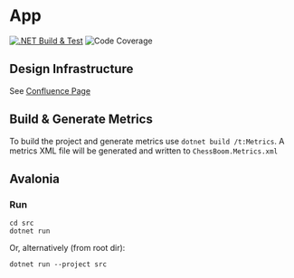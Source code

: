 # App
[![.NET Build & Test](https://github.com/chess-boom/app/actions/workflows/dotnet.yml/badge.svg)](https://github.com/chess-boom/app/actions/workflows/dotnet.yml)
![Code Coverage](https://img.shields.io/badge/Code%20Coverage-30%25-critical?style=flat)
## Design Infrastructure

See [Confluence Page](https://chessboom.atlassian.net/l/cp/hDGAeeMt)

## Build & Generate Metrics
To build the project and generate metrics use 
`dotnet build /t:Metrics`. A metrics XML file will be generated and written to `ChessBoom.Metrics.xml`

## Avalonia

### Run

```
cd src
dotnet run
```

Or, alternatively (from root dir):

```
dotnet run --project src
```
